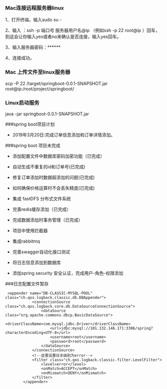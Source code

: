 
### Mac连接远程服务器linux
1、打开终端，输入sudo su -

2、输入 ：ssh -p 端口号 服务器用户名@ip （例如ssh -p 22 root@ip
）回车，到这会让你输入yes或者no来确认是否连接，输入yes回车。

3、输入服务器密码：******

4、连接成功。

### Mac 上传文件至linux服务器
scp -P 22 /target/springboot-0.0.1-SNAPSHOT.jar root@ip:/root/project/springboot/

### Linux启动服务
java -jar springboot-0.0.1-SNAPSHOT.jar

###spring boot项目计划

- 2019年3月20日:完成订单信息添加和订单详情添加。

###spring boot 项目未完成

- 添加配置文件中数据库密码加密功能（已完成）

- 自动生成不重复的id和订单号(已完成)

- 修复订单添加时数据超添加的问题(已完成)

- 如何确保价格运算时不会丢失精度(已完成)

- 集成 fastDFS 分布式文件系统

- 完善redis缓存添加（已完成）

- 完成数据添加时事务管理（已完成）

- 项目中使用拦截器

- 集成rabbitmq

- 完善swagger自动化接口测试

- 将日志信息添加到数据库

- 添加spring security 安全认证，完成用户-角色-权限添加


###日志配置文件暂存

```$xslt
 <appender name="DB-CLASSIC-MYSQL-POOL" class="ch.qos.logback.classic.db.DBAppender">
            <connectionSource class="ch.qos.logback.core.db.DataSourceConnectionSource">
                <dataSource class="org.apache.commons.dbcp.BasicDataSource">
                    <driverClassName>com.mysql.jdbc.Driver</driverClassName>
                    <url>jdbc:mysql://101.132.146.171:3306/spring?characterEncoding=UTF-8</url>
                    <username>root</username>
                    <password>root</password>
                </dataSource>
            </connectionSource>
            <!--这里设置日志级别为error-->
            <filter class="ch.qos.logback.classic.filter.LevelFilter">
                <level>error</level>
                <onMatch>ACCEPT</onMatch>
                <onMismatch>DENY</onMismatch>
            </filter>
        </appender>
```
